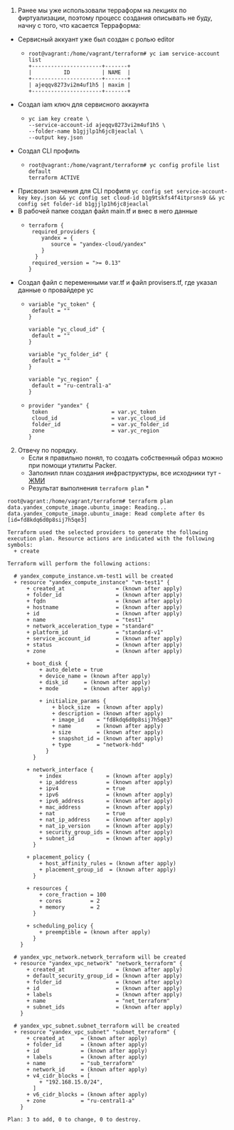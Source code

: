 1. Ранее мы уже использовали терраформ на лекциях по фиртуализации, поэтому процесс создания описывать не буду, начну с того, что касается Терраформа:
 * Сервисный аккуант уже был создан с ролью editor
    * ```
      root@vagrant:/home/vagrant/terraform# yc iam service-account list
      +----------------------+-------+
      |          ID          | NAME  |
      +----------------------+-------+
      | ajeqqv8273vi2m4uf1h5 | maxim |
      +----------------------+-------+
      ```
  * Создал iam ключ для сервисного аккаунта
      * ```
        yc iam key create \
        --service-account-id ajeqqv8273vi2m4uf1h5 \
        --folder-name b1gjjlp1h6jc8jeaclal \
        --output key.json
        ```
   * Создал CLI профиль
      * ```
        root@vagrant:/home/vagrant/terraform# yc config profile list
        default
        terraform ACTIVE
        ```
   * Присвоил значения для CLI профиля ``yc config set service-account-key key.json && yc config set cloud-id b1g9tskfs4f4itprsns9 && yc config set folder-id b1gjjlp1h6jc8jeaclal``
   * В рабочей папке создал файл main.tf и внес в него данные
      * ```
        terraform {
         required_providers {
            yandex = {
               source = "yandex-cloud/yandex"
            }
          }
         required_version = ">= 0.13"
        }
        ```
   * Cоздал файл с переменными var.tf и файл provisers.tf, где указал данные о провайдере yc
      * ```
        variable "yc_token" {
         default = ""
        }

        variable "yc_cloud_id" {
         default = ""
        }

        variable "yc_folder_id" {
         default = ""
        }

        variable "yc_region" {
         default = "ru-central1-a"
        }
        ```
       * ```
         provider "yandex" {
          token                    = var.yc_token
          cloud_id                 = var.yc_cloud_id
          folder_id                = var.yc_folder_id
          zone                     = var.yc_region
         }
         ```
2. Отвечу по порядку.
   * Если я правильно понял, то создать собственный образ можно при помощи утилиты Packer.
   * Заполнил план создания инфраструктуры, все исходники тут - [ЖМИ](https://github.com/Atlipoka/devops_netology/tree/main/Cloud_Terraform/lecture2/terraform)
   * Результат выполнения ``terraform plan``
      * 
```
root@vagrant:/home/vagrant/terraform# terraform plan
data.yandex_compute_image.ubuntu_image: Reading...
data.yandex_compute_image.ubuntu_image: Read complete after 0s [id=fd8kdq6d0p8sij7h5qe3]

Terraform used the selected providers to generate the following execution plan. Resource actions are indicated with the following symbols:
  + create

Terraform will perform the following actions:

  # yandex_compute_instance.vm-test1 will be created
  + resource "yandex_compute_instance" "vm-test1" {
      + created_at                = (known after apply)
      + folder_id                 = (known after apply)
      + fqdn                      = (known after apply)
      + hostname                  = (known after apply)
      + id                        = (known after apply)
      + name                      = "test1"
      + network_acceleration_type = "standard"
      + platform_id               = "standard-v1"
      + service_account_id        = (known after apply)
      + status                    = (known after apply)
      + zone                      = (known after apply)

      + boot_disk {
          + auto_delete = true
          + device_name = (known after apply)
          + disk_id     = (known after apply)
          + mode        = (known after apply)

          + initialize_params {
              + block_size  = (known after apply)
              + description = (known after apply)
              + image_id    = "fd8kdq6d0p8sij7h5qe3"
              + name        = (known after apply)
              + size        = (known after apply)
              + snapshot_id = (known after apply)
              + type        = "network-hdd"
            }
        }

      + network_interface {
          + index              = (known after apply)
          + ip_address         = (known after apply)
          + ipv4               = true
          + ipv6               = (known after apply)
          + ipv6_address       = (known after apply)
          + mac_address        = (known after apply)
          + nat                = true
          + nat_ip_address     = (known after apply)
          + nat_ip_version     = (known after apply)
          + security_group_ids = (known after apply)
          + subnet_id          = (known after apply)
        }

      + placement_policy {
          + host_affinity_rules = (known after apply)
          + placement_group_id  = (known after apply)
        }

      + resources {
          + core_fraction = 100
          + cores         = 2
          + memory        = 2
        }

      + scheduling_policy {
          + preemptible = (known after apply)
        }
    }

  # yandex_vpc_network.network_terraform will be created
  + resource "yandex_vpc_network" "network_terraform" {
      + created_at                = (known after apply)
      + default_security_group_id = (known after apply)
      + folder_id                 = (known after apply)
      + id                        = (known after apply)
      + labels                    = (known after apply)
      + name                      = "net_terraform"
      + subnet_ids                = (known after apply)
    }

  # yandex_vpc_subnet.subnet_terraform will be created
  + resource "yandex_vpc_subnet" "subnet_terraform" {
      + created_at     = (known after apply)
      + folder_id      = (known after apply)
      + id             = (known after apply)
      + labels         = (known after apply)
      + name           = "sub_terraform"
      + network_id     = (known after apply)
      + v4_cidr_blocks = [
          + "192.168.15.0/24",
        ]
      + v6_cidr_blocks = (known after apply)
      + zone           = "ru-central1-a"
    }

Plan: 3 to add, 0 to change, 0 to destroy.

```
